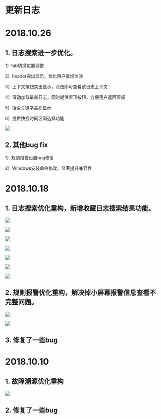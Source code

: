 # **更新日志**

# 2018.10.26

## 1. 日志搜索进一步优化。

1）tab切换位置调整

2）header突出显示，优化用户查询体验

3）上下文按钮突出显示，点击即可查看该日志上下文

4）滚动加载最新日志，同时提供置顶按钮，方便用户返回顶部

5）搜索关键字高亮显示

6）提供快捷时间区间选择功能

![](/part5/images/log1-18-10-26.png)

## 2. 其他bug fix

1）规则报警设置bug修复

2）Windows安装命令修改，显著提升兼容性

# 2018.10.18

## 1. 日志搜索优化重构，新增收藏日志搜索结果功能。

![](/part5/images/log1-18-10-18.jpeg)

![](/part5/images/log2-18-10-18.jpeg)

![](/part5/images/log3-18-10-18.jpeg)

![](/part5/images/log4-18-10-18.jpeg)

![](/part5/images/log5-18-10-18.jpeg)

![](/part5/images/log6-18-10-18.jpeg)

![](/part5/images/log7-18-10-18.jpeg)

## 2. 规则报警优化重构，解决掉小屏幕报警信息查看不完整问题。

![](/part5/images/alert-18-10-18.jpeg)

![](/part5/images/alert-rule-18-10-18.jpeg)

## 3. 修复了一些bug

# 2018.10.10

## 1. 故障溯源优化重构

![](/part5/images/rca-18-10-18.png)

## 2. 修复了一些bug




